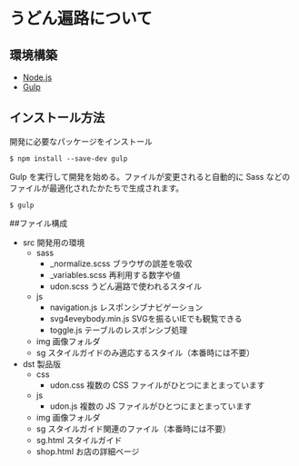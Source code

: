 # うどん遍路について

## 環境構築

- [Node.js](https://nodejs.org/)
- [Gulp](http://gulpjs.com/)

## インストール方法

開発に必要なパッケージをインストール

```$ npm install --save-dev gulp```

Gulp を実行して開発を始める。ファイルが変更されると自動的に Sass などのファイルが最適化されたかたちで生成されます。

```$ gulp```

##ファイル構成

- src 開発用の環境
	- sass
		- _normalize.scss ブラウザの誤差を吸収
		- _variables.scss 再利用する数字や値
		- udon.scss うどん遍路で使われるスタイル
	- js
		- navigation.js レスポンシブナビゲーション
		- svg4eveybody.min.js SVGを振るいIEでも観覧できる
		- toggle.js テーブルのレスポンシブ処理
	- img 画像フォルダ
	- sg スタイルガイドのみ適応するスタイル（本番時には不要）
- dst 製品版
	- css
		- udon.css 複数の CSS ファイルがひとつにまとまっています
	- js
		- udon.js 複数の JS ファイルがひとつにまとまっています
	- img 画像フォルダ
	- sg スタイルガイド関連のファイル（本番時には不要）
	- sg.html スタイルガイド
	- shop.html お店の詳細ページ
